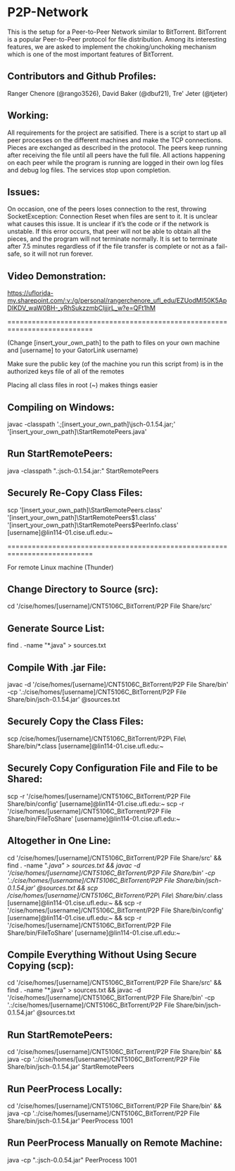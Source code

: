 # P2P-Network
This is the setup for a Peer-to-Peer Network similar to BitTorrent. BitTorrent is a popular Peer-to-Peer protocol for file distribution. Among its interesting features, we are asked to implement the choking/unchoking mechanism which is one of the most important features of BitTorrent.

Contributors and Github Profiles:
---------------------------------
Ranger Chenore (@rango3526), David Baker (@dbuf21), Tre' Jeter (@tjeter)

Working:
--------
All requirements for the project are satisified. There is a script to start up all peer processes on the different machines and make the TCP connections. Pieces are exchanged as described in the protocol. The peers keep running after receiving the file until all peers have the full file. All actions happening on each peer while the program is running are logged in their own log files and debug log files. The services stop upon completion.

Issues:
-------
On occasion, one of the peers loses connection to the rest, throwing SocketException: Connection Reset when files are sent to it. It is unclear what causes this issue. It is unclear if it’s the code or if the network is unstable. If this error occurs, that peer will not be able to obtain all the pieces, and the program will not terminate normally. It is set to terminate after 7.5 minutes regardless of if the file transfer is complete or not as a fail-safe, so it will not run forever.

Video Demonstration:
--------------------
https://uflorida-my.sharepoint.com/:v:/g/personal/rangerchenore_ufl_edu/EZUodMI50K5ApDIKDV_waW0BH-_yRhSukzzmbCljjjrL_w?e=QFt1hM

===========================================================================

(Change [insert_your_own_path] to the path to files on your own machine and [username] to your GatorLink username)

Make sure the public key (of the machine you run this script from) is in the authorized keys file of all of the remotes

Placing all class files in root (~) makes things easier

Compiling on Windows:
---------------------
javac -classpath '.;[insert_your_own_path]\jsch-0.1.54.jar;' '[insert_your_own_path]\StartRemotePeers.java'

Run StartRemotePeers:
---------------------
java -classpath ".:jsch-0.1.54.jar:" StartRemotePeers

Securely Re-Copy Class Files:
-----------------------------
scp '[insert_your_own_path]\StartRemotePeers.class' '[insert_your_own_path]\StartRemotePeers$1.class' '[insert_your_own_path]\StartRemotePeers$PeerInfo.class' [username]@lin114-01.cise.ufl.edu:~

===========================================================================

For remote Linux machine (Thunder)

Change Directory to Source (src):
---------------------------------
cd '/cise/homes/[username]/CNT5106C_BitTorrent/P2P File Share/src'

Generate Source List:
---------------------
find . -name "*.java" > sources.txt

Compile With .jar File:
-----------------------
javac -d '/cise/homes/[username]/CNT5106C_BitTorrent/P2P File Share/bin' -cp '.:/cise/homes/[username]/CNT5106C_BitTorrent/P2P File Share/bin/jsch-0.1.54.jar' @sources.txt

Securely Copy the Class Files:
------------------------------
scp /cise/homes/[username]/CNT5106C_BitTorrent/P2P\ File\ Share/bin/*.class [username]@lin114-01.cise.ufl.edu:~

Securely Copy Configuration File and File to be Shared:
-------------------------------------------------------
scp -r '/cise/homes/[username]/CNT5106C_BitTorrent/P2P File Share/bin/config' [username]@lin114-01.cise.ufl.edu:~ 
scp -r '/cise/homes/[username]/CNT5106C_BitTorrent/P2P File Share/bin/FileToShare' [username]@lin114-01.cise.ufl.edu:~


Altogether in One Line:
-----------------------
cd '/cise/homes/[username]/CNT5106C_BitTorrent/P2P File Share/src' && find . -name "*.java" > sources.txt && javac -d '/cise/homes/[username]/CNT5106C_BitTorrent/P2P File Share/bin' -cp '.:/cise/homes/[username]/CNT5106C_BitTorrent/P2P File Share/bin/jsch-0.1.54.jar' @sources.txt && scp /cise/homes/[username]/CNT5106C_BitTorrent/P2P\ File\ Share/bin/*.class [username]@lin114-01.cise.ufl.edu:~ && scp -r '/cise/homes/[username]/CNT5106C_BitTorrent/P2P File Share/bin/config' [username]@lin114-01.cise.ufl.edu:~  && scp -r '/cise/homes/[username]/CNT5106C_BitTorrent/P2P File Share/bin/FileToShare' [username]@lin114-01.cise.ufl.edu:~

Compile Everything Without Using Secure Copying (scp):
------------------------------------------------------
cd '/cise/homes/[username]/CNT5106C_BitTorrent/P2P File Share/src' && find . -name "*.java" > sources.txt && javac -d '/cise/homes/[username]/CNT5106C_BitTorrent/P2P File Share/bin' -cp '.:/cise/homes/[username]/CNT5106C_BitTorrent/P2P File Share/bin/jsch-0.1.54.jar' @sources.txt

Run StartRemotePeers:
---------------------
cd '/cise/homes/[username]/CNT5106C_BitTorrent/P2P File Share/bin' && java -cp '.:/cise/homes/[username]/CNT5106C_BitTorrent/P2P File Share/bin/jsch-0.1.54.jar' StartRemotePeers

Run PeerProcess Locally:
------------------------
cd '/cise/homes/[username]/CNT5106C_BitTorrent/P2P File Share/bin' && java -cp '.:/cise/homes/[username]/CNT5106C_BitTorrent/P2P File Share/bin/jsch-0.1.54.jar' PeerProcess 1001

Run PeerProcess Manually on Remote Machine:
-------------------------------------------
java -cp ".:jsch-0.0.54.jar" PeerProcess 1001
